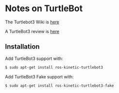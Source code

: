 # Notes on TurtleBot

The Turtlebot3 Wiki is [here](http://turtlebot3.robotis.com)

A TurtleBot3 review is [here](http://spectrum.ieee.org/automaton/robotics/robotics-hardware/review-robotis-turtlebot-3)

## Installation

Add TurtleBot3 support with: 
```bash
$ sudo apt-get install ros-kinetic-turtlebot3
```

Add TurtleBot3 Fake support with: 
```bash
$ sudo apt-get install ros-kinetic-turtlebot3-fake
```
